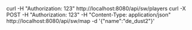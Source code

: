 curl -H "Authorization: 123" http://localhost:8080/api/sw/players
curl -X POST -H "Authorization: 123" -H "Content-Type: application/json" http://localhost:8080/api/sw/map -d '{"name":"de_dust2"}'
